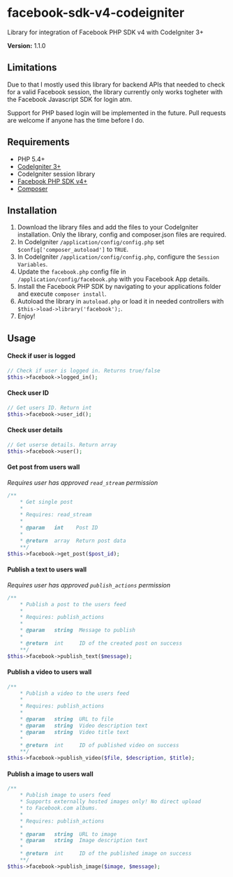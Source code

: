 # facebook-sdk-v4-codeigniter
Library for integration of Facebook PHP SDK v4 with CodeIgniter 3+

**Version:** 1.1.0

## Limitations
Due to that I mostly used this library for backend APIs that needed to check for a valid Facebook session, the library currently only works togheter with the Facebook Javascript SDK for login atm.

Support for PHP based login will be implemented in the future. Pull requests are welcome if anyone has the time before I do.

## Requirements
- PHP 5.4+
- [CodeIgniter 3+](http://www.codeigniter.com/)
- CodeIgniter session library
- [Facebook PHP SDK v4+](https://packagist.org/packages/facebook/php-sdk-v4)
- [Composer](https://getcomposer.org/)

## Installation
1. Download the library files and add the files to your CodeIgniter installation. Only the library, config and composer.json files are required.
1. In CodeIgniter `/application/config/config.php` set `$config['composer_autoload']` to `TRUE`.
2. In CodeIgniter `/application/config/config.php`, configure the `Session Variables`.
3. Update the `facebook.php` config file in `/application/config/facebook.php` with you Facebook App details.
4. Install the Facebook PHP SDK by navigating to your applications folder and execute `composer install`.
6. Autoload the library in `autoload.php` or load it in needed controllers with `$this->load->library('facebook');`.
5. Enjoy!

## Usage

#### Check if user is logged
```php
// Check if user is logged in. Returns true/false
$this->facebook->logged_in();
```

#### Check user ID
```php
// Get users ID. Return int
$this->facebook->user_id();
```

#### Check user details
```php
// Get userse details. Return array
$this->facebook->user();
```

#### Get post from users wall
*Requires user has approved `read_stream` permission*
```php
/**
    * Get single post
    *
    * Requires: read_stream
    *
    * @param   int    Post ID
    *
    * @return  array  Return post data
    **/
$this->facebook->get_post($post_id);
```

#### Publish a text to users wall
*Requires user has approved `publish_actions` permission*
```php
/**
    * Publish a post to the users feed
    *
    * Requires: publish_actions
    *
    * @param   string  Message to publish
    *
    * @return  int     ID of the created post on success
    **/
$this->facebook->publish_text($message);
```

#### Publish a video to users wall
```php
/**
    * Publish a video to the users feed
    *
    * Requires: publish_actions
    *
    * @param   string  URL to file
    * @param   string  Video description text
    * @param   string  Video title text
    *
    * @return  int     ID of published video on success
    **/
$this->facebook->publish_video($file, $description, $title);
```

#### Publish a image to users wall
```php
/**
    * Publish image to users feed
    * Supports externally hosted images only! No direct upload
    * to Facebook.com albums.
    *
    * Requires: publish_actions
    *
    * @param   string  URL to image
    * @param   string  Image description text
    *
    * @return  int     ID of the published image on success
    **/
$this->facebook->publish_image($image, $message);
```
